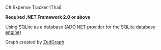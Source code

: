 C# Expense Tracker (Thai)

**Required .NET Framework 2.0 or above**

Using SQLite as a database ([ADO.NET provider for the SQLite database engine](http://sqlite.phxsoftware.com))

Graph created by [ZedGraph](http://zedgraph.org/wiki/index.php?title=Main_Page)